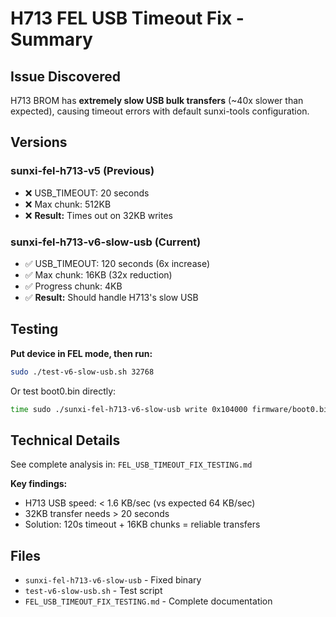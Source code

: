 # H713 FEL USB Timeout Fix - Summary

## Issue Discovered
H713 BROM has **extremely slow USB bulk transfers** (~40x slower than expected), causing timeout errors with default sunxi-tools configuration.

## Versions

### sunxi-fel-h713-v5 (Previous)
- ❌ USB_TIMEOUT: 20 seconds
- ❌ Max chunk: 512KB
- ❌ **Result:** Times out on 32KB writes

### sunxi-fel-h713-v6-slow-usb (Current)
- ✅ USB_TIMEOUT: 120 seconds (6x increase)
- ✅ Max chunk: 16KB (32x reduction)
- ✅ Progress chunk: 4KB
- ✅ **Result:** Should handle H713's slow USB

## Testing

**Put device in FEL mode, then run:**
```bash
sudo ./test-v6-slow-usb.sh 32768
```

Or test boot0.bin directly:
```bash
time sudo ./sunxi-fel-h713-v6-slow-usb write 0x104000 firmware/boot0.bin
```

## Technical Details

See complete analysis in: `FEL_USB_TIMEOUT_FIX_TESTING.md`

**Key findings:**
- H713 USB speed: < 1.6 KB/sec (vs expected 64 KB/sec)
- 32KB transfer needs > 20 seconds
- Solution: 120s timeout + 16KB chunks = reliable transfers

## Files
- `sunxi-fel-h713-v6-slow-usb` - Fixed binary
- `test-v6-slow-usb.sh` - Test script
- `FEL_USB_TIMEOUT_FIX_TESTING.md` - Complete documentation
